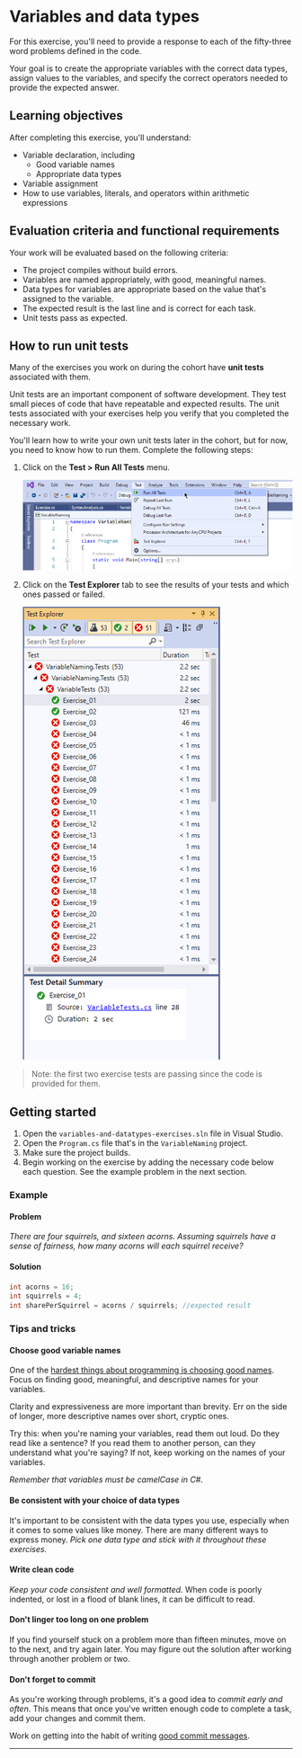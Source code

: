 # Variables and data types

For this exercise, you'll need to provide a response to each of the fifty-three word problems defined in the code.

Your goal is to create the appropriate variables with the correct data types, assign values to the variables, and specify the correct operators needed to provide the expected answer.

## Learning objectives

After completing this exercise, you'll understand:

* Variable declaration, including
    * Good variable names
    * Appropriate data types
* Variable assignment
* How to use variables, literals, and operators within arithmetic expressions

## Evaluation criteria and functional requirements

Your work will be evaluated based on the following criteria:

* The project compiles without build errors.
* Variables are named appropriately, with good, meaningful names.
* Data types for variables are appropriate based on the value that's assigned to the variable.
* The expected result is the last line and is correct for each task.
* Unit tests pass as expected.

## How to run unit tests

Many of the exercises you work on during the cohort have **unit tests** associated with them.

Unit tests are an important component of software development. They test small pieces of code that have repeatable and expected results. The unit tests associated with your exercises help you verify that you completed the necessary work.

You'll learn how to write your own unit tests later in the cohort, but for now, you need to know how to run them. Complete the following steps:

1. Click on the **Test > Run All Tests** menu.

    ![Running Tests](./images/test_menu.png)

2. Click on the **Test Explorer** tab to see the results of your tests and which ones passed or failed.

    ![Test Explorer](./images/test_explorer.png)

> Note: the first two exercise tests are passing since the code is provided for them.
## Getting started

1. Open the `variables-and-datatypes-exercises.sln` file in Visual Studio.
2. Open the `Program.cs` file that's in the `VariableNaming` project.
3. Make sure the project builds.
4. Begin working on the exercise by adding the necessary code below each question. See the example problem in the next section.

### Example

#### Problem

*There are four squirrels, and sixteen acorns. Assuming squirrels have a sense of fairness, how many acorns will each squirrel receive?*

#### Solution

```csharp
int acorns = 16;
int squirrels = 4;
int sharePerSquirrel = acorns / squirrels; //expected result
```

### Tips and tricks

#### Choose good variable names

One of the [hardest things about programming is choosing good names][naming-things-is-hard]. Focus on finding good, meaningful, and descriptive names for your variables.

Clarity and expressiveness are more important than brevity. Err on the side of longer, more descriptive names over short, cryptic ones.

Try this: when you're naming your variables, read them out loud. Do they read like a sentence? If you read them to another person, can they understand what you're saying? If not, keep working on the names of your variables.

*Remember that variables must be camelCase in C#.*

#### Be consistent with your choice of data types

It's important to be consistent with the data types you use, especially when it comes to some values like money. There are many different ways to express money. *Pick one data type and stick with it throughout these exercises.*

#### Write clean code

*Keep your code consistent and well formatted.* When code is poorly indented, or lost in a flood of blank lines, it can be difficult to read.

#### Don't linger too long on one problem

If you find yourself stuck on a problem more than fifteen minutes, move on to the next, and try again later. You may figure out the solution after working through another problem or two.

#### Don't forget to commit

As you're working through problems, it's a good idea to *commit early and often*. This means that once you've written enough code to complete a task, add your changes and commit them.

Work on getting into the habit of writing [good commit messages][good-commit-messages].

---

[good-commit-messages]: https://chris.beams.io/posts/git-commit/
[naming-things-is-hard]: https://hilton.org.uk/blog/why-naming-things-is-hard
